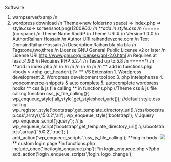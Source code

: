 Software
1. wampserver/xamp /n
2. wordpress download /n
Theme=>new folder(no space) => index.php => style.css=> screenshot.png(1200*900) /n
**add in style.css /n
/*===== (no space) /n
    Theme Name:RaddP /n
    Theme URI:# /n
    Version:1.0.0 /n
    Author:Raihan Hossain /n
    Author URI:raihandevzone.com /n
    Text Domain:RaihanHossain /n
    Description:Raihan bla bla bla /n
    Tags:one,two,three /n
    License:GNU General Public License v2 or later /n
    License URI:http://www.gnu.org/licenses/gpl-2.0.html /n
    Requires at least:4.9.6 /n
    Requires PHP:5.2.4 /n
    Tested up to:5.8 /n
    =====*/ /n
**add in index.php /n
        <?php /n
          /* /n
          * This template for displaying the header /n
          */ /n
          ?> /n
          <!DOCTYPE html> /n
          <html lang="<php echo language_attributes();?>" class="no-js"> /n
          <head> /n
            <meta charset = "<?php bloginfo('charset')?>"> /n
            <meta http-equiv="X-UA-Compatible" content = "IE-edge"> /n
            <meta name="viewport" content="width=device-width,initial-scale=1.0"> /n
          </head> /n 
  ** add in functions.php
            <?php
            /*php
            * My theme function
            // Theme Title
            add_theme_support('title-tag');
  **continue in index.php:
           <?php wp_head();?>
           </head>
           <body <?php body-class();?>>
           <php get_header();?>
           <?php the_content();?>
           <?php get_footer();?>
           <?php wp_footer();?>
           </body>
           </html>
   ** VS Extension
       1. Wordpress development
       2. Wordpress development toolbox
       3. php intelephense
       4. woocommerce-snippets & auto complete
       5. autocomplete wordpress hooks
   ** css & js file calling
       ** in functions.php
             //Theme css & js file calling
               function css_js_file_calling(){
               wp_enqueue_style('ali_style',get_stylesheet_uric()); //default style.css calling
               wp_register_style('bootstrap',get_template_directory_uri().'/css/bootstrap.css',array(),'5.0.2','all');
               wp_enqueue_style('bootstrap');
             // Jquery
               wp_enqueue_script('jquery');
             // js
               wp_enqueue_script('bootstrap',get_template_directory_uri().'/js/bootstrap.js',array().'5.0.2','true');
             }
             add_action('wp_enqueue_scripts','css_js_file_calling');
   **img in body:
         <img src="<?php echo get_template_directory_uri();?>/img/logo.phg">
   ** custom login page
         *in functions.php
             include_once('inc/login_enqueue.php');
         *in login_enqueue.php
             <?php
               function login_enqueue_register(){
                   wp_enqueue_style('login_enqueue',get_stylesheet_directory_uri()./css/login_enqueue.css',array(),'1.0.0','all';
               }
                 add_action('login_enqueue_scripts','login_enqueue_register');
         *login_enqueue.css:
           body.login{background:red;}
         *inc/login_enqueue.php:
             //changing logo of wordpress
               function logo_change(){
             ?>
               <style>
                   #login h1 a,.login h1 a{
                     background_image:url(<?php print get_stylesheet_directory_uri();?>../img/logo-small.png);
                   }
               </style>
               <?php
               add_action('login_enqueue_scripts','login_logo_change');

         
         
  
